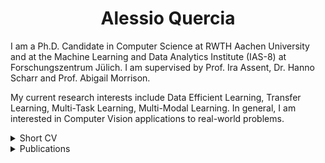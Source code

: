 <h1 align="center"> Alessio Quercia </h1>

<div align="center">
  <!--<a href="https://alessioquercia.github.io">
    <img src="https://img.shields.io/badge/Google%20Scholar-4285F4?style=for-the-badge&logo=google-scholar&logoColor=white">
  </a>-->
  <!--<object>![visitors](https://visitor-badge.glitch.me/badge?page_id=AlessioQuercia.visitor-badge)</object>-->
  <!--<a href="https://alessioquercia.github.io">
    <img src="https://img.shields.io/badge/Website-FF7139?style=flat&logo=Firefox-Browser&logoColor=white">
  </a>-->
  <!--<a href="https://linkedin.com/in/AlessioQuercia">
    <img src="https://img.shields.io/badge/LinkedIn-0077B5?style=flat&logo=linkedin&logoColor=white">
  </a>-->
  <!--<a href="https://twitter.com/ale_qrc">
    <img src="https://img.shields.io/badge/Twitter-1DA1F2?style=flat&logo=twitter&logoColor=white">
  </a>-->
  <!--<a href="https://discord.gg/3tZH6CCXe3">
    <img src="https://img.shields.io/badge/Discord-7289DA?style=flat&logo=discord&logoColor=white">
  </a>-->
  <!--<a href="mailto:alessioquercia4@gmail.com">
    <img src="https://img.shields.io/badge/Gmail-D14836?style=flat&logo=gmail&logoColor=white">
  </a>-->
</div>

<!--   <a href="https://discordapp.com/channels/@me/172462295346184194">
    <img src="https://img.shields.io/badge/Discord-7289DA?style=flat&logo=discord&logoColor=white">
  </a> -->
  
<!--<div align="center"> 
  <a href="https://git.io/typing-svg">
    <img src="https://readme-typing-svg.herokuapp.com/?lines=Welcome+to+my+profile+page!" />
  </a>
</div>-->

I am a Ph.D. Candidate in Computer Science at RWTH Aachen University and at the Machine Learning and Data Analytics Institute (IAS-8) at Forschungszentrum Jülich. I am supervised by Prof. Ira Assent, Dr. Hanno Scharr and Prof. Abigail Morrison. 

My current research interests include Data Efficient Learning, Transfer Learning, Multi-Task Learning, Multi-Modal Learning. In general, I am interested in Computer Vision applications to real-world problems.

<!--My previous research interests include Reinforcement Learning and Neuroevolution. -->
<!--
<details>
  <summary markdown="span">Short summary of my previous research activities</summary>

| Position        | Location                                                 | Activity                                                     |
| :-------------- | :------------------------------------------------------- | :----------------------------------------------------------- |
| Ph.D. Student   | Dept. of Computer Science at RWTH Aachen University & Forschungszentrum Jülich | Data Efficient Learning, Transfer Learning and Multi-Task Learning for Computer Vision applications |
| Ph.D. Student   | Dept. of Computer Science at Sapienza University of Rome & WSense s.r.l. | Risk forecasting in aquaculture using deep learning techniques |
| Research Intern | Smart Systems Integration group at IBM Research Zurich   | Epileptic seizure prediction using deep unsupervised learning techniques |
| MSc Student     | Dept. of Computer Science at University of Milan         | Master Thesis on epileptic seizure prediction using deep unsupervised learning |
| BSc Student     | Dept. of Computer Science at Sapienza University of Rome | Bachelor Thesis on neuroevolution and reinforcement learning          |

</details>
-->



<details>
  <summary markdown="span">Short CV</summary>
  
  ## Experience
<!--   <details>
    <summary markdown="span">[05.2021 - Current] > Research Assistant at Forschungszentrum Jülich</summary>
      Transfer learning.
  </details>
  <details>
    <summary markdown="span">[10.2020 - 05.2021] > Research Fellow at Sapienza University of Rome and WSense S.r.l.</summary>
      Risk forecasting in aquaculture using deep learning techniques.
  </details>
  <details>
    <summary markdown="span">[09.2019 - 07.2021] > Research Intern at IBM Research Zurich</summary>
      Epileptic seizure prediction using deep unsupervised learning techniques.
  </details>
  <details>
    <summary markdown="span">[10.2018 - 07.2019] > Tutor of Computer Science Basics at University of Milan</summary>
      Teaching Computer Science Basics to groups of up to 60 undergraduates in laboratory lessons.
  </details> -->
  - [09.2019 - 07.2021] > Research Intern at IBM Research Zurich
  - [10.2018 - 07.2019] > Tutor of Computer Science Basics at University of Milan
  
  ## Education
  - [05.2021 - Current] > Ph.D. in Computer Science at RWTH Aachen University and Forschungszentrum Jülich
  - [10.2020 - 05.2021] > Ph.D Candidate at Sapienza University of Rome and Research Assistant at WSense S.r.l.
  - [09.2017 - 04.2020] > MSc in Computer Science at University of Milan
  - [09.2013 - 07.2017] > BSc in Computer Science at Sapienza University of Rome
</details>

<details>
  <summary markdown="span">Publications</summary>

  [Google Scholar](https://scholar.google.it/citations?user=CPfJjQgAAAAJ)
  
  - Quercia A.\*, Yildiz E., Cao Z., Krajsek K., Morrison A., Assent I., Scharr H.: [_"Enhancing Monocular Depth Estimation with Multi-Source Auxiliary Tasks"_](). In: _Winter Conference on Applications of Computer Vision **(WACV)**_. On Proceedings. IEEE, Tucson, Arizona (2025).
  - Bangun A.\*, Cao Z.\*, Quercia A.\*, Scharr H., Pfaehler E.: [_"MRI Reconstruction with Regularized 3D Diffusion Model (R3DM)"_](). In: _Winter Conference on Applications of Computer Vision **(WACV)**_. On Proceedings. IEEE, Tucson, Arizona (2025).
  - Paul D.R.\*, Quercia A.\*, Fortuin V., Nöh K., Scharr H.: [_"Parameter-efficient Bayesian Neural Networks for Uncertainty-aware Depth Estimation"_](). In: _European Conference on Computer Vision **(ECCV)**_. On Proceedings. IEEE, Milan, Italy (2024).
  - Quercia A., Morrison A., Scharr H., Assent I.: [_"SGD Biased towards Early Important Samples for Efficient Training"_](https://ieeexplore.ieee.org/abstract/document/10415731/). In: _IEEE International Conference on Data Mining **(ICDM)**_. On Proceedings. IEEE, Shanghai, China (2023).
  - Quercia A., Frick T., Egli F., Pullen N., Dupanloup I., Tang J., Asif U., Harrer S. and Brunschwiler T.: [_"Preictal onset detection through unsupervised clustering for epileptic seizure prediction"_](https://ieeexplore.ieee.org/abstract/document/9581248). In: _IEEE International Conference on Digital Health **(ICDH)**_. On Proceedings. IEEE, Chicago, USA (2021).
  
</details>

<!--
<h2 align="center"> Github Stats </h2>

<div align="center">
  <a href="https://github-readme-stats-bice-beta-91.vercel.app">
    <img src="https://github-readme-stats.vercel.app/api?username=AlessioQuercia&include_all_commits=true&count_private=true&show_icons=true&theme=radical" /> 
    <img src="https://github-readme-stats-bice-beta-91.vercel.app/api?username=AlessioQuercia&include_all_commits=true&show_icons=true&theme=radical" />
  </a>
</div>
-->
<!-- ![AlessioQuercia's GitHub stats](https://github-readme-stats.vercel.app/api?username=AlessioQuercia&include_all_commits=true&count_private=true&show_icons=true&theme=radical) -->

<!-- <div align="center">
  <a href="https://git.io/streak-stats">
    <img src="https://github-readme-streak-stats.herokuapp.com?user=AlessioQuercia&theme=radical" />
  </a>
</div> -->
<!-- [![GitHub Streak](https://github-readme-streak-stats.herokuapp.com?user=AlessioQuercia&theme=radical)](https://git.io/streak-stats) -->


<!-- <div align="center">
  <a href="https://github.com/anuraghazra/github-readme-stats">
    <img src="https://github-readme-stats.vercel.app/api/wakatime?username=aleqrc&theme=radical&layout=compact" />
  </a>
</div> -->
<!-- [![AlessioQuercia's wakatime stats](https://github-readme-stats.vercel.app/api/wakatime?username=aleqrc)](https://github.com/anuraghazra/github-readme-stats) -->

<!--
<details>
  <summary markdown="span">Fancy contribution graph</summary>

<div align="center">
  <a href="https://github.com/Platane/snk">
    <img src="https://github.com/AlessioQuercia/AlessioQuercia/blob/output/github-contribution-grid-snake.svg" />
  </a>
</div>
</details> 
<!-- ![snake gif](https://github.com/AlessioQuercia/AlessioQuercia/blob/output/github-contribution-grid-snake.svg) -->



<!--
**AlessioQuercia/AlessioQuercia** is a ✨ _special_ ✨ repository because its `README.md` (this file) appears on your GitHub profile.

Here are some ideas to get you started:

- 🔭 I’m currently working on ...
- 🌱 I’m currently learning ...
- 👯 I’m looking to collaborate on ...
- 🤔 I’m looking for help with ...
- 💬 Ask me about ...
- 📫 How to reach me: ...
- 😄 Pronouns: ...
- ⚡ Fun fact: ...
-->
